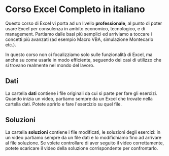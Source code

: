 # Corso Excel Completo in italiano
Questo corso di Excel vi porta ad un livello **professionale**, al punto di poter usare Excel per
consulenza in ambito economico, tecnologico, e di management. Partiamo dalle basi più semplici ed
arriviamo a toccare i concetti più avanzati (ad esempio Macro VBA, simulazione Montecarlo etc.).

In questo corso non ci focalizziamo solo sulle funzionalità di Excel, ma anche su *come* usarle in
modo efficiente, seguendo dei casi di utilizzo che si trovano realmente nel mondo del lavoro.

## Dati
La cartella **dati** contiene i file originali da cui si parte per fare gli esercizi. Quando inizia un
video, partiamo sempre da un Excel che trovate nella cartella dati. Potete aprirlo e fare
l'esercizio su quel file.

## Soluzioni
La cartella **soluzioni** contiene i file modificati, le soluzioni degli esercizi: in un video
partiamo sempre da un file dati e lo modifichiamo fino ad arrivare al file soluzione. Se volete
controllare di aver seguito il video correttamente, potete scaricare il video della soluzione
corrispondente per confrontarlo.

